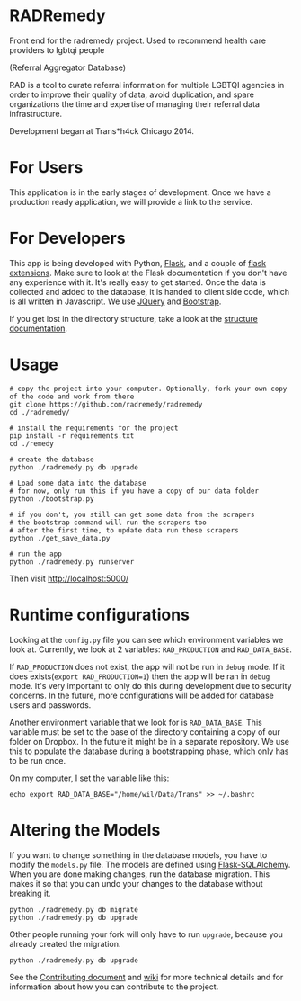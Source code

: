 RADRemedy
=

Front end for the radremedy project. Used to recommend health care providers to lgbtqi people

(Referral Aggregator Database)

RAD is a tool to curate referral information for multiple LGBTQI
agencies in order to improve their quality of data, avoid duplication,
and spare organizations the time and expertise of managing
their referral data infrastructure.

Development began at Trans*h4ck Chicago 2014.

For Users
==
This application is in the early stages of development. Once we have a production ready application, we will provide a link to the service.

For Developers
==

This app is being developed with Python, [Flask](http://flask.pocoo.org/),
and a couple of [flask extensions](http://flask.pocoo.org/extensions/).
Make sure to look at the Flask documentation if you don't have any experience with it. It's
really easy to get started. Once the data is collected and added to the
database, it is handed to client side code, which is 
all written in Javascript. We use [JQuery](http://jquery.com/) and
[Bootstrap](getbootstrap.com/).

If you get lost in the directory structure, take a look at the [structure documentation](https://github.com/radremedy/radremedy/wiki/Structure-of-the-Project).

Usage
===

```
# copy the project into your computer. Optionally, fork your own copy of the code and work from there
git clone https://github.com/radremedy/radremedy
cd ./radremedy/

# install the requirements for the project
pip install -r requirements.txt
cd ./remedy

# create the database
python ./radremedy.py db upgrade

# Load some data into the database
# for now, only run this if you have a copy of our data folder
python ./bootstrap.py

# if you don't, you still can get some data from the scrapers
# the bootstrap command will run the scrapers too
# after the first time, to update data run these scrapers
python ./get_save_data.py

# run the app
python ./radremedy.py runserver

```

Then visit [http://localhost:5000/](http://localhost:5000/)

Runtime configurations
===

Looking at the `config.py` file you can see which environment
variables we look at. Currently, we look at 2 variables: `RAD_PRODUCTION`
and `RAD_DATA_BASE`. 

If `RAD_PRODUCTION` does not exist, the app will not be run in `debug`
mode. If it does exists(`export RAD_PRODUCTION=1`) then the app
will be ran in `debug` mode. It's very important to only do this
during development due to security concerns. In the future, more
configurations will be added for database users and passwords.

Another environment variable that we look for is `RAD_DATA_BASE`.
This variable must be set to the base of the directory containing
a copy of our folder on Dropbox. In the future it
might be in a separate repository. We use this to populate the database
during a bootstrapping phase, which only has to be run once.

On my computer, I set the variable like this:

```
echo export RAD_DATA_BASE="/home/wil/Data/Trans" >> ~/.bashrc
```

Altering the Models
===

If you want to change something in the database models, you have to modify
the `models.py` file. The models are defined using
[Flask-SQLAlchemy](http://pythonhosted.org/Flask-SQLAlchemy/).
When you are done making changes, run the database migration.
This makes it so that you can undo your changes to the database without
breaking it.

```
python ./radremedy.py db migrate
python ./radremedy.py db upgrade
```

Other people running your fork will only have to run `upgrade`,
because you already created the migration.

```
python ./radremedy.py db upgrade
```

See the [Contributing document](https://github.com/radremedy/radremedy/blob/master/CONTRIBUTING.md) and [wiki](https://github.com/radremedy/radremedy/wiki) for more technical details and for information about how you can contribute to the project.
